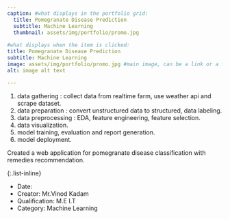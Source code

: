 ```yaml
---
caption: #what displays in the portfolio grid:
  title: Pomegranate Disease Prediction
  subtitle: Machine Learning
  thumbnail: assets/img/portfolio/promo.jpg
  
#what displays when the item is clicked:
title: Pomegranate Disease Prediction
subtitle: Machine Learning
image: assets/img/portfolio/promo.jpg #main image, can be a link or a file in assets/img/portfolio
alt: image alt text

---
```

1. data gathering : collect data from realtime farm, use weather api and scrape dataset.
2. data preparation : convert unstructured data to structured, data labeling.
3. data preprocessing : EDA, feature engineering, feature selection.
4. data visualization.
5. model training, evaluation and report generation.
6. model deployment.

Created a web application for pomegranate disease classification with remedies recommendation.



{:.list-inline} 
- Date: 
- Creator: Mr.Vinod Kadam
- Qualification: M.E I.T
- Category: Machine Learning



